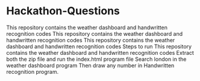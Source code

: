 # Hackathon-Questions
This repository contains the weather dashboard and handwritten recognition codes
This repository contains the weather dashboard and handwritten recognition codes This repository contains the weather dashboard and handwritten recognition codes Steps to run This repository contains the weather dashboard and handwritten recognition codes Extract both the zip file and run the index.html program file Search london in the weather dashboard program Then draw any number in Handwritten recognition program.
